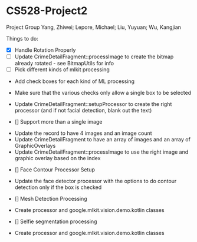 # CS528-Project2
Project Group 
Yang, Zhiwei; Lepore, Michael; Liu, Yuyuan; Wu, Kangjian

Things to do:

- [x] Handle Rotation Properly
 - [ ] Update CrimeDetailFragment::processImage to create the bitmap already rotated - see BitmapUtils for info
- [ ] Pick different kinds of mlkit processing
 - Add check boxes for each kind of ML processing
 - Make sure that the various checks only allow a single box to be selected
 - Update CrimeDetailFragment::setupProcessor to create the right processor (and if not facial detection, blank out the text)

- [] Support more than a single image
* Update the record to have 4 images and an image count
* Update CrimeDetailFragment to have an array of images and an array of GraphicOverlays
* Update CrimeDetailFragment::processImage to use the right image and graphic overlay based on the index

- [] Face Contour Processor Setup
* Update the face detector processor with the options to do contour detection only if the box is checked

- [] Mesh Detection Processing
* Create processor and google.mlkit.vision.demo.kotlin classes

- [] Selfie segmentation processing
* Create processor and google.mlkit.vision.demo.kotlin classes
